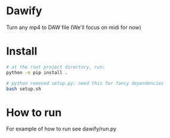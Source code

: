 # Dawify
Turn any mp4 to DAW file (We'll focus on midi for now)

# Install
```bash
# at the root project directory, run:
python -m pip install .

# python removed setup.py; need this for fancy dependencies
bash setup.sh
```

# How to run
For example of how to run see dawify/run.py